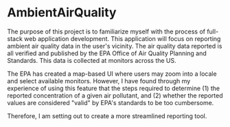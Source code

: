 # AmbientAirQuality

The purpose of this project is to familiarize myself with the process of full-stack web application development. This application will focus on reporting ambient air quality data in the user's vicinity.  The air quality data reported is all verified and published by the EPA Office of Air Quality Planning and Standards.  This data is collected at monitors across the US.  

The EPA has created a map-based UI where users may zoom into a locale and select available monitors.  However, I have found through my experience of using this feature that the steps required to determine 
(1) the reported concentration of a given air pollutant, and 
(2) whether the reported values are considered "valid" by EPA's standards to be too cumbersome. 

Therefore, I am setting out to create a more streamlined reporting tool.
